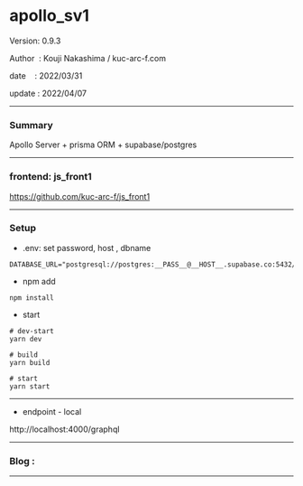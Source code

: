 ﻿# apollo_sv1

 Version: 0.9.3

 Author  : Kouji Nakashima / kuc-arc-f.com

 date    : 2022/03/31 

 update  : 2022/04/07

***
### Summary

Apollo Server + prisma ORM + supabase/postgres


***
### frontend: js_front1

https://github.com/kuc-arc-f/js_front1

***
### Setup

* .env:  set password, host , dbname
```
DATABASE_URL="postgresql://postgres:__PASS__@__HOST__.supabase.co:5432/dbname"
```

* npm add
```
npm install
```


* start


```
# dev-start
yarn dev

# build
yarn build

# start
yarn start
```

***
* endpoint - local

http://localhost:4000/graphql

***
### Blog :


***

